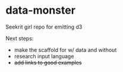 data-monster
============

Seekrit girl repo for emitting d3

Next steps: 
* make the scaffold for w/ data and without
* research input language
* ~~add links to good examples~~
